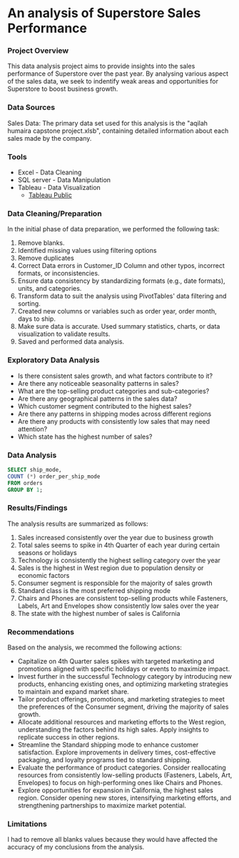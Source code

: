 # An analysis of Superstore Sales Performance

### Project Overview

This data analysis project aims to provide insights into the sales performance of Superstore over the past year. By analysing various aspect of the sales data, we seek to indentify weak areas and opportunities for Superstore to boost business growth.

### Data Sources

Sales Data: The primary data set used for this analysis is the "aqilah humaira capstone project.xlsb", containing detailed information about each sales made by the company.

### Tools

- Excel - Data Cleaning
- SQL server - Data Manipulation
- Tableau - Data Visualization
  - [Tableau Public](https://public.tableau.com/app/profile/aqilah.humaira.saiful.bahri8272/viz/AqilahHumairaCapstoneProject/SuperstoreSalesPerformance?publish=yes)

### Data Cleaning/Preparation

In the initial phase of data preparation, we performed the following task:

1. Remove blanks.
2. Identified missing values using filtering options
3. Remove duplicates
4. Correct Data errors in Customer_ID Column and other typos, incorrect formats, or inconsistencies. 
5. Ensure data consistency by standardizing formats (e.g., date formats), units, and categories.
6. Transform data to suit the analysis using PivotTables' data filtering and sorting.
7. Created new columns or variables such as order year, order month, days to ship.
8. Make sure data is accurate. Used summary statistics, charts, or data visualization to validate results.
9. Saved and performed data analysis.


### Exploratory Data Analysis

- Is there consistent sales growth, and what factors contribute to it?
- Are there any noticeable seasonality patterns in sales?
- What are the top-selling product categories and sub-categories?
- Are there any geographical patterns in the sales data?
- Which customer segment contributed to the highest sales?
- Are there any patterns in shipping modes across different regions
- Are there any products with consistently low sales that may need attention?
- Which state has the highest number of sales?


### Data Analysis

```sql
SELECT ship_mode,
COUNT (*) order_per_ship_mode
FROM orders
GROUP BY 1;
```

### Results/Findings

The analysis results are summarized as follows:
1. Sales increased consistently over the year due to business growth
2. Total sales seems to spike in 4th Quarter of each year during certain seasons or holidays
3. Technology is consistently the highest selling category over the year
4. Sales is the highest in West region due to population density or economic factors
5. Consumer segment is responsible for the majority of sales growth
6. Standard class is the most preferred shipping mode
7. Chairs and Phones are consistent top-selling products while Fasteners, Labels, Art and Envelopes show consistently low sales over the year
8. The state with the highest number of sales is California

### Recommendations

Based on the analysis, we recommed the following actions:
- Capitalize on 4th Quarter sales spikes with targeted marketing and promotions aligned with specific holidays or events to maximize impact.
- Invest further in the successful Technology category by introducing new products, enhancing existing ones, and optimizing marketing strategies to maintain and expand market share.
- Tailor product offerings, promotions, and marketing strategies to meet the preferences of the Consumer segment, driving the majority of sales growth.
- Allocate additional resources and marketing efforts to the West region, understanding the factors behind its high sales. Apply insights to replicate success in other regions.
- Streamline the Standard shipping mode to enhance customer satisfaction. Explore improvements in delivery times, cost-effective packaging, and loyalty programs tied to standard shipping.
- Evaluate the performance of product categories. Consider reallocating resources from consistently low-selling products (Fasteners, Labels, Art, Envelopes) to focus on high-performing ones like Chairs and Phones.
- Explore opportunities for expansion in California, the highest sales region. Consider opening new stores, intensifying marketing efforts, and strengthening partnerships to maximize market potential.

### Limitations

I had to remove all blanks values because they would have affected the accuracy of my conclusions from the analysis. 
